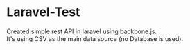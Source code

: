 # Laravel-Test
Created simple rest API in laravel using backbone.js. <br />
It's using CSV as the main data source (no Database is used).
